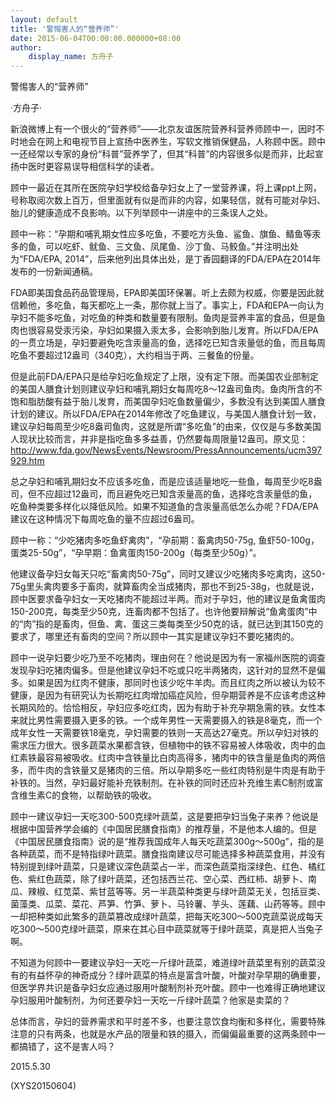 ```yaml
---
layout: default
title: '警惕害人的“营养师”'
date: 2015-06-04T00:00:00.000000+08:00
author:
    display_name: 方舟子
---
```


警惕害人的“营养师”

·方舟子·

新浪微博上有一个很火的“营养师”——北京友谊医院营养科营养师顾中一，因时不时地会在网上和电视节目上宣扬中医养生，写软文推销保健品，人称顾中医。顾中一还经常以专家的身份“科普”营养学了，但其“科普”的内容很多似是而非，比起宣扬中医时更容易误导相信科学的读者。

顾中一最近在其所在医院孕妇学校给备孕妇女上了一堂营养课，将上课ppt上网，号称取阅次数上百万，但里面就有似是而非的内容，如果轻信，就有可能对孕妇、胎儿的健康造成不良影响。以下列举顾中一讲座中的三条误人之处。

顾中一称：“孕期和哺乳期女性应多吃鱼，不要吃方头鱼、鲨鱼、旗鱼、鲭鱼等汞多的鱼，可以吃虾、鱿鱼、三文鱼、凤尾鱼、沙丁鱼、马鲛鱼。”并注明出处为“FDA/EPA, 2014”，后来他列出具体出处，是丁香园翻译的FDA/EPA在2014年发布的一份新闻通稿。

FDA即美国食品药品管理局，EPA即美国环保署。听上去颇为权威，你要是因此就信赖他，多吃鱼，每天都吃上一条，那你就上当了。事实上，FDA和EPA一向认为孕妇不能多吃鱼，对吃鱼的种类和数量要有限制。鱼肉是营养丰富的食品，但是鱼肉也很容易受汞污染，孕妇如果摄入汞太多，会影响到胎儿发育。所以FDA/EPA的一贯立场是，孕妇要避免吃含汞量高的鱼，选择吃已知含汞量低的鱼，而且每周吃鱼不要超过12盎司（340克），大约相当于两、三餐鱼的份量。

但是此前FDA/EPA只是给孕妇吃鱼规定了上限，没有定下限。而美国农业部制定的美国人膳食计划则建议孕妇和哺乳期妇女每周吃8～12盎司鱼肉。鱼肉所含的不饱和脂肪酸有益于胎儿发育，而美国孕妇吃鱼数量偏少，多数没有达到美国人膳食计划的建议。所以FDA/EPA在2014年修改了吃鱼建议，与美国人膳食计划一致，建议孕妇每周至少吃8盎司鱼肉，这就是所谓“多吃鱼”的由来，仅仅是与多数美国人现状比较而言，并非是指吃鱼多多益善，仍然要每周限量12盎司。原文见：http://www.fda.gov/NewsEvents/Newsroom/PressAnnouncements/ucm397929.htm

总之孕妇和哺乳期妇女不应该多吃鱼，而是应该适量地吃一些鱼，每周至少吃8盎司，但不应超过12盎司，而且避免吃已知含汞量高的鱼，选择吃含汞量低的鱼，吃鱼种类要多样化以降低风险。如果不知道鱼的含汞量高低怎么办呢？FDA/EPA建议在这种情况下每周吃鱼的量不应超过6盎司。

顾中一称：“少吃猪肉多吃鱼虾禽肉”，“孕前期：畜禽肉50-75g, 鱼虾50-100g，蛋类25-50g”，“孕早期：鱼禽蛋肉150-200g（每类至少50g）”。

他建议备孕妇女每天只吃“畜禽肉50-75g”，同时又建议少吃猪肉多吃禽肉，这50-75g里头禽肉要多于畜肉，就算畜肉全当成猪肉，那也不到25-38g，也就是说，顾中医要求备孕妇女一天吃猪肉不能超过半两。而对于孕妇，他的建议是鱼禽蛋肉150-200克，每类至少50克，连畜肉都不包括了。也许他要辩解说“鱼禽蛋肉”中的“肉”指的是畜肉，但鱼、禽、蛋这三类每类至少50克的话，就已达到其150克的要求了，哪里还有畜肉的空间？所以顾中一其实是建议孕妇不要吃猪肉的。

顾中一说孕妇要少吃乃至不吃猪肉，理由何在？他说是因为有一家福州医院的调查发现孕妇吃猪肉偏多。但是他建议孕妇不吃或只吃半两猪肉，这针对的显然不是偏多。如果是因为红肉不健康，那同时也该少吃牛羊肉。而且红肉之所以被认为较不健康，是因为有研究认为长期吃红肉增加癌症风险，但孕期营养是不应该考虑这种长期风险的。恰恰相反，孕妇应多吃红肉，因为有助于补充孕期急需的铁。女性本来就比男性需要摄入更多的铁。一个成年男性一天需要摄入的铁是8毫克，而一个成年女性一天需要铁18毫克，孕妇需要的铁则一天高达27毫克。所以孕妇对铁的需求压力很大。很多蔬菜水果都含铁，但植物中的铁不容易被人体吸收，肉中的血红素铁最容易被吸收。红肉中含铁量比白肉高得多，猪肉中的铁含量是鱼肉的两倍多，而牛肉的含铁量又是猪肉的三倍。所以孕期多吃一些红肉特别是牛肉是有助于补铁的。当然，孕妇最好能补充铁制剂。在补铁的同时还应补充维生素C制剂或富含维生素C的食物，以帮助铁的吸收。

顾中一建议孕妇一天吃300-500克绿叶蔬菜，这是要把孕妇当兔子来养？他说是根据中国营养学会编的《中国居民膳食指南》的推荐量，不是他本人编的。但是《中国居民膳食指南》说的是“推荐我国成年人每天吃蔬菜300g～500g”，指的是各种蔬菜，而不是特指绿叶蔬菜。膳食指南建议尽可能选择多种蔬菜食用，并没有特别提到绿叶蔬菜，只是建议深色蔬菜占一半，而深色蔬菜指深绿色、红色、橘红色、紫红色蔬菜，除了绿叶蔬菜，还包括西兰花、空心菜、西红柿、胡萝卜、南瓜、辣椒、红苋菜、紫甘蓝等等。另一半蔬菜种类更与绿叶蔬菜无关，包括豆类、菌藻类、瓜菜、菜花、芦笋、竹笋、萝卜、马铃薯、芋头、莲藕、山药等等。顾中一却把种类如此繁多的蔬菜篡改成绿叶蔬菜，把每天吃300～500克蔬菜说成每天吃300～500克绿叶蔬菜，原来在其心目中蔬菜就等于绿叶蔬菜，真是把人当兔子啊。

不知道为何顾中一要建议孕妇一天吃一斤绿叶蔬菜，难道绿叶蔬菜里有别的蔬菜没有的有益怀孕的神奇成分？绿叶蔬菜的特点是富含叶酸，叶酸对孕早期的确重要，但医学界共识是备孕妇女应通过服用叶酸制剂补充叶酸。顾中一也难得正确地建议孕妇服用叶酸制剂，为何还要孕妇一天吃一斤绿叶蔬菜？他家是卖菜的？

总体而言，孕妇的营养需求和平时差不多，也要注意饮食均衡和多样化，需要特殊注意的只有两条，也就是水产品的限量和铁的摄入，而偏偏最重要的这两条顾中一都搞错了，这不是害人吗？

2015.5.30

(XYS20150604)

